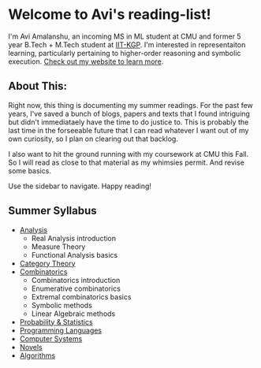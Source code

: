 # Welcome to Avi's reading-list!
I'm Avi Amalanshu, an incoming MS in ML student at CMU and former 5 year B.Tech + M.Tech student at [IIT-KGP](https://iitkgp.ac.in). I'm interested in representaiton learning, particularly pertaining to higher-order reasoning and symbolic execution. [Check out my website to learn more](https://avi-amalanshu.github.io).
## About This:
Right now, this thing is documenting my summer readings. For the past few years, I've saved a bunch of blogs, papers and texts that I found intriguing but didn't immediataely have the time to do justice to. This is probably the last time in the forseeable future that I can read whatever I want out of my own curiosity, so I plan on clearing out that backlog.

I also want to hit the ground running with my coursework at CMU this Fall. So I will read as close to that material as my whimsies permit. And revise some basics.

Use the sidebar to navigate. Happy reading!
## Summer Syllabus
- [Analysis](./analysis.md)
    - Real Analysis introduction
    - Measure Theory
    - Functional Analysis basics
- [Category Theory](./category.md)
- [Combinatorics](./combinatorics.md)
    - Combinatorics introduction
    - Enumerative combinatorics
    - Extremal combinatorics basics
    - Symbolic methods
    - Linear Algebraic methods
- [Probability & Statistics](./stats.md)
- [Programming Languages](lang.md)
- [Computer Systems](./systems.md)
- [Novels](./novels.md)
- [Algorithms](./algo.md)
